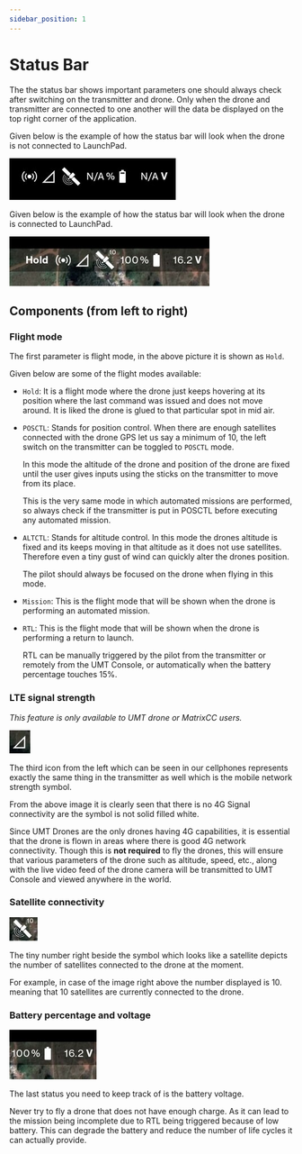 ```yaml
---
sidebar_position: 1
---
```


# Status Bar

The the status bar shows important parameters one should always check after switching on the transmitter and drone. Only
when the drone and transmitter are connected to one another will the data be displayed on the top right corner of the
application.

Given below is the example of how the status bar will look when the drone is not connected to LaunchPad.

![Not Connected](./img/status-bar-not-connected.jpg)

Given below is the example of how the status bar will look when the drone is  connected to LaunchPad.

![Connected](./img/status-bar-connected.jpg)


## Components (from left to right)

### Flight mode

The first parameter is flight mode, in the above picture it is shown as `Hold`.

Given below are some of the flight modes available:

- `Hold`: It is a flight mode where the drone just keeps hovering at its position where the last command was issued and
  does not move around. It is liked the drone is glued to that particular spot in mid air.

- `POSCTL`: Stands for position control. When there are enough satellites connected with the drone GPS let us say a
  minimum of 10, the left switch on the transmitter can be toggled to `POSCTL` mode. 

  In this mode the altitude of the drone and position of the drone are fixed until the user gives inputs using the
  sticks on the transmitter to move from its place.

  This is the very same mode in which automated missions are performed, so always check if the transmitter is
  put in POSCTL before executing any automated mission.

- `ALTCTL`: Stands for altitude control. In this mode the drones altitude is fixed and its keeps moving in that altitude
  as it does not use satellites. Therefore even a tiny gust of wind can quickly alter the drones position.

  The pilot should always be focused on the drone when flying in this mode.

- `Mission`: This is the flight mode that will be shown when the drone is performing an automated mission.

- `RTL`: This is the flight mode that will be shown when the drone is performing a return to launch.

  RTL can be manually triggered by the pilot from the transmitter or remotely from the UMT Console, or
  automatically when the battery percentage touches 15%.

### LTE signal strength

*This feature is only available to UMT drone or MatrixCC users.*

![LTE](./img/status-bar-lte.jpg)

The third icon from the left which can be seen in our cellphones represents exactly the same thing in the transmitter as
well which is the mobile network strength symbol. 

From the above image it is clearly seen that there is no 4G Signal connectivity are the symbol is not solid filled
white.

Since UMT Drones are the only drones having 4G capabilities, it is essential that the drone is flown in areas where
there is good 4G network connectivity. Though this is **not required** to fly the drones, this will ensure that various
parameters of the drone such as altitude, speed, etc., along with the live video feed of the drone camera will be
transmitted to UMT Console and viewed anywhere in the world.  

### Satellite connectivity

![Satellites](./img/status-bar-satellites.jpg)

The tiny number right beside the symbol which looks like a satellite depicts the number of satellites connected to the
drone at the moment.

For example, in case of the image right above the number displayed is 10. meaning that 10 satellites are currently
connected to the drone.

### Battery percentage and voltage

![Battery](./img/status-bar-battery.jpg)

The last status you need to keep track of is the battery voltage. 

Never try to fly a drone that does not have enough charge. As it can lead to the mission being incomplete due to RTL
being triggered because of low battery. This can degrade the battery and reduce the number of life cycles it can
actually provide.
